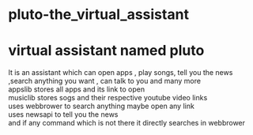 # pluto-the_virtual_assistant
<h1> virtual assistant named pluto <br> </h1>
<p> It is an assistant which can open apps , play songs, tell you the news ,search anything you want , can talk to you and many more<br>
appslib stores all apps and its link to open<br>
musiclib stores sogs and their respective youtube video links <br>
uses webbrower to search anything maybe open any link <br>
uses newsapi to tell you the news <br>
and if any command which is not there it directly searches in webbrower <br> </p>



